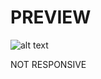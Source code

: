 # PREVIEW
![alt text](https://cdn.discordapp.com/attachments/939707260597309513/944914672535076894/unknown.png)

NOT RESPONSIVE
